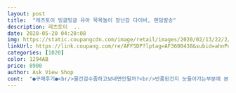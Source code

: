```yaml
---
layout: post 
title:  "레츠토이 빙글빙글 유아 목욕놀이 장난감 다이버, 랜덤발송" 
description: 레츠토이  ..
date: 2020-05-20 04:20:08 
img: https://static.coupangcdn.com/image/retail/images/2020/02/13/22/2/39920298-7812-43bf-b587-f5355388857d.jpg 
linkUrl: https://link.coupang.com/re/AFFSDP?lptag=AF3600438&subid=ahnPublicAsk&pageKey=1274749404&itemId=2280515576&vendorItemId=70277634281&traceid=V0-113-f1b733e08bf50851 
categories: [1020] 
color: 1294AB 
price: 8900 
author: Ask View Shop 
cont:  "●구매후기●<br/>물건검수좀하고보내면안될까?<br/>반품된건지 눈돌아가는부분에 본드묻어있었어요.<br/> 근데아기가좋아해서 반품안하고 그냥사용하네요!<br/>아담하고 좋아요 아기가 잘 가지고 놀아요^^<br/>크기가 작은것이 아쉽지만 아이들이 넘 좋아해요<br/>" 
---
```

